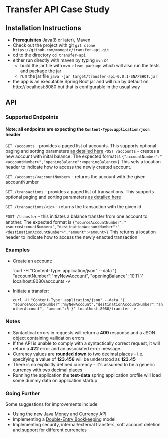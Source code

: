# Transfer API Case Study

## Installation Instructions
* **Prerequisites** Java(8 or later), Maven
* Check out the project with git `git clone https://github.com/monepic/transfer-api.git`
* cd to the directory `cd transfer-api`
* either run directly with maven by typing `mvn`
  or
  -  build the jar file with `mvn clean package` which will also run the tests and package the jar
  -  run the jar file `java -jar target/transfer-api-0.0.1-SNAPSHOT.jar`
* the app is an executable Spring Boot jar and will run by default on http://localhost:8080 but that is configurable in the usual way

## API

### Supported Endpoints
#### Note: all endpoints are expecting the `Content-Type:application/json` header

`GET /accounts`  - provides a paged list of accounts. This supports optional paging and sorting parameters [as detailed here](https://docs.spring.io/spring-data/rest/docs/2.0.0.M1/reference/html/paging-chapter.html)
`POST /accounts` - creates a new account with inital balance. The expected format is `{"accountNumber":"<accountNumber>","openingBalance":<openingBalance>}` This sets a location header to indicate how to access the newly created account.

`GET /accounts/<accountNumber>` - returns the account with the given accountNumber

`GET /transactions` - provides a paged list of transactions. This supports optional paging and sorting parameters [as detailed here](https://docs.spring.io/spring-data/rest/docs/2.0.0.M1/reference/html/paging-chapter.html) 

`GET /transactions/<id>` - returns the transaction with the given id 

`POST /transfer` - this initiates a balance transfer from one account to another. The expected format is `{"sourceAccountNumber":"<sourceAccountNumber>","destinationAccountNumber":"<destinationAccountNumber>","amount":<amount>}` This returns a location header to indicate how to access the newly enacted transaction

### Examples
* Create an account:  

    `curl -H "Content-Type: application/json" --data '{ "accountNumber":"myNewAccount", "openingBalance": 10.11 }' localhost:8080/accounts -v 
    
* Initiate a transfer: 

    `curl -H "Content-Type: application/json" --data '{ "sourceAccountNumber":"myNewAccount","destinationAccountNumber":"anotherAccount", "amount":5 }' localhost:8080/transfer -v`
    
### Notes
* Syntactical errors in requests will return a **400** response and a JSON object containing vailidation errors.
* If the API is unable to comply with a syntactically correct request, it will return a **422** error and an associated error message.
* Currency values are **rounded down** to two decimal places - i.e. specifying a value of **123.456** will be understood as **123.45**
* There is no explicitly defined currency - it's assumed to be a generic currency with two decimal places
* Running the application the **test-data** spring application profile will load some dummy data on application startup

### Going Further
Some suggestions for improvements include
* Using the new Java [Money and Currency API](https://jcp.org/en/jsr/detail?id=354)
* Implementing a [Double-Entry Bookkeeping](https://en.wikipedia.org/wiki/Double-entry_bookkeeping) model
* Implementing security, internal/external transfers, soft account deletion and support for different currencies

